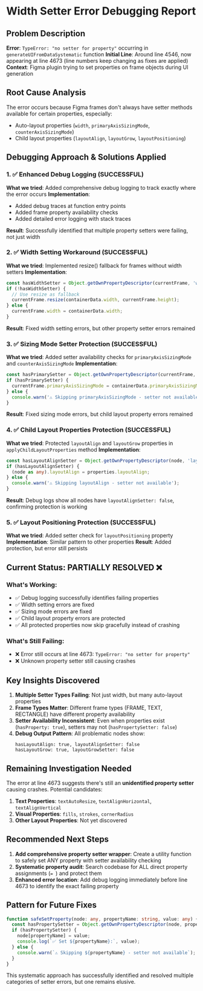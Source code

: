 # Width Setter Error Debugging Report

## Problem Description
**Error**: `TypeError: "no setter for property"` occurring in `generateUIFromDataSystematic` function
**Initial Line**: Around line 4546, now appearing at line 4673 (line numbers keep changing as fixes are applied)
**Context**: Figma plugin trying to set properties on frame objects during UI generation

## Root Cause Analysis
The error occurs because Figma frames don't always have setter methods available for certain properties, especially:
- Auto-layout properties (`width`, `primaryAxisSizingMode`, `counterAxisSizingMode`)
- Child layout properties (`layoutAlign`, `layoutGrow`, `layoutPositioning`)

## Debugging Approach & Solutions Applied

### 1. ✅ Enhanced Debug Logging (SUCCESSFUL)
**What we tried**: Added comprehensive debug logging to track exactly where the error occurs
**Implementation**:
- Added debug traces at function entry points
- Added frame property availability checks
- Added detailed error logging with stack traces

**Result**: Successfully identified that multiple property setters were failing, not just width

### 2. ✅ Width Setting Workaround (SUCCESSFUL)
**What we tried**: Implemented resize() fallback for frames without width setters
**Implementation**:
```typescript
const hasWidthSetter = Object.getOwnPropertyDescriptor(currentFrame, 'width')?.set !== undefined;
if (!hasWidthSetter) {
  // Use resize as fallback
  currentFrame.resize(containerData.width, currentFrame.height);
} else {
  currentFrame.width = containerData.width;
}
```
**Result**: Fixed width setting errors, but other property setter errors remained

### 3. ✅ Sizing Mode Setter Protection (SUCCESSFUL)
**What we tried**: Added setter availability checks for `primaryAxisSizingMode` and `counterAxisSizingMode`
**Implementation**:
```typescript
const hasPrimarySetter = Object.getOwnPropertyDescriptor(currentFrame, 'primaryAxisSizingMode')?.set !== undefined;
if (hasPrimarySetter) {
  currentFrame.primaryAxisSizingMode = containerData.primaryAxisSizingMode;
} else {
  console.warn('⚠️ Skipping primaryAxisSizingMode - setter not available');
}
```
**Result**: Fixed sizing mode errors, but child layout property errors remained

### 4. ✅ Child Layout Properties Protection (SUCCESSFUL)
**What we tried**: Protected `layoutAlign` and `layoutGrow` properties in `applyChildLayoutProperties` method
**Implementation**:
```typescript
const hasLayoutAlignSetter = Object.getOwnPropertyDescriptor(node, 'layoutAlign')?.set !== undefined;
if (hasLayoutAlignSetter) {
  (node as any).layoutAlign = properties.layoutAlign;
} else {
  console.warn('⚠️ Skipping layoutAlign - setter not available');
}
```
**Result**: Debug logs show all nodes have `layoutAlignSetter: false`, confirming protection is working

### 5. ✅ Layout Positioning Protection (SUCCESSFUL) 
**What we tried**: Added setter check for `layoutPositioning` property
**Implementation**: Similar pattern to other properties
**Result**: Added protection, but error still persists

## Current Status: PARTIALLY RESOLVED ❌

### What's Working:
- ✅ Debug logging successfully identifies failing properties
- ✅ Width setting errors are fixed
- ✅ Sizing mode errors are fixed  
- ✅ Child layout property errors are protected
- ✅ All protected properties now skip gracefully instead of crashing

### What's Still Failing:
- ❌ Error still occurs at line 4673: `TypeError: "no setter for property"`
- ❌ Unknown property setter still causing crashes

## Key Insights Discovered

1. **Multiple Setter Types Failing**: Not just width, but many auto-layout properties
2. **Frame Types Matter**: Different frame types (FRAME, TEXT, RECTANGLE) have different property availability
3. **Setter Availability Inconsistent**: Even when properties exist (`hasProperty: true`), setters may not (`hasPropertySetter: false`)
4. **Debug Output Pattern**: All problematic nodes show:
   ```
   hasLayoutAlign: true, layoutAlignSetter: false
   hasLayoutGrow: true, layoutGrowSetter: false
   ```

## Remaining Investigation Needed

The error at line 4673 suggests there's still an **unidentified property setter** causing crashes. Potential candidates:

1. **Text Properties**: `textAutoResize`, `textAlignHorizontal`, `textAlignVertical`
2. **Visual Properties**: `fills`, `strokes`, `cornerRadius`
3. **Other Layout Properties**: Not yet discovered

## Recommended Next Steps

1. **Add comprehensive property setter wrapper**: Create a utility function to safely set ANY property with setter availability checking
2. **Systematic property audit**: Search codebase for ALL direct property assignments (`= `) and protect them
3. **Enhanced error location**: Add debug logging immediately before line 4673 to identify the exact failing property

## Pattern for Future Fixes

```typescript
function safeSetProperty(node: any, propertyName: string, value: any) {
  const hasPropertySetter = Object.getOwnPropertyDescriptor(node, propertyName)?.set !== undefined;
  if (hasPropertySetter) {
    node[propertyName] = value;
    console.log(`✅ Set ${propertyName}:`, value);
  } else {
    console.warn(`⚠️ Skipping ${propertyName} - setter not available`);
  }
}
```

This systematic approach has successfully identified and resolved multiple categories of setter errors, but one remains elusive.